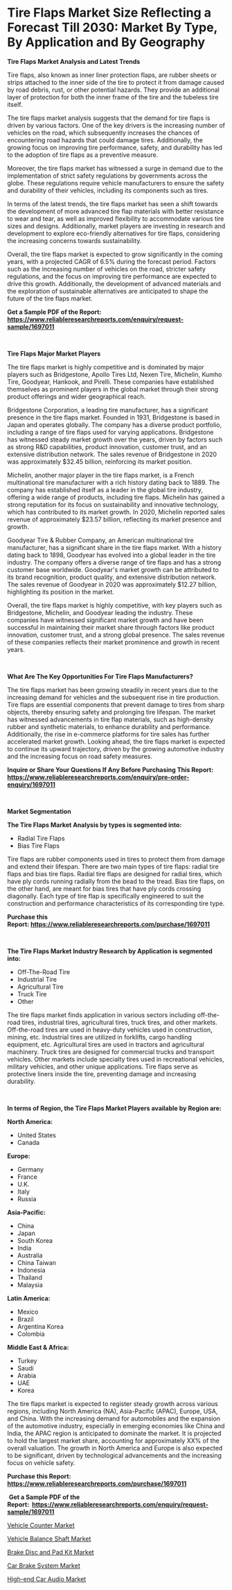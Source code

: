 <p><h1>Tire Flaps Market Size Reflecting a Forecast Till 2030: Market By Type, By Application and By Geography</h1></p><p><strong>Tire Flaps Market Analysis and Latest Trends</strong></p>
<p><p>Tire flaps, also known as inner liner protection flaps, are rubber sheets or strips attached to the inner side of the tire to protect it from damage caused by road debris, rust, or other potential hazards. They provide an additional layer of protection for both the inner frame of the tire and the tubeless tire itself.</p><p>The tire flaps market analysis suggests that the demand for tire flaps is driven by various factors. One of the key drivers is the increasing number of vehicles on the road, which subsequently increases the chances of encountering road hazards that could damage tires. Additionally, the growing focus on improving tire performance, safety, and durability has led to the adoption of tire flaps as a preventive measure.</p><p>Moreover, the tire flaps market has witnessed a surge in demand due to the implementation of strict safety regulations by governments across the globe. These regulations require vehicle manufacturers to ensure the safety and durability of their vehicles, including its components such as tires.</p><p>In terms of the latest trends, the tire flaps market has seen a shift towards the development of more advanced tire flap materials with better resistance to wear and tear, as well as improved flexibility to accommodate various tire sizes and designs. Additionally, market players are investing in research and development to explore eco-friendly alternatives for tire flaps, considering the increasing concerns towards sustainability.</p><p>Overall, the tire flaps market is expected to grow significantly in the coming years, with a projected CAGR of 6.5% during the forecast period. Factors such as the increasing number of vehicles on the road, stricter safety regulations, and the focus on improving tire performance are expected to drive this growth. Additionally, the development of advanced materials and the exploration of sustainable alternatives are anticipated to shape the future of the tire flaps market.</p></p>
<p><strong>Get a Sample PDF of the Report:&nbsp; <a href="https://www.reliableresearchreports.com/enquiry/request-sample/1697011">https://www.reliableresearchreports.com/enquiry/request-sample/1697011</a></strong></p>
<p>&nbsp;</p>
<p><strong>Tire Flaps Major Market Players</strong></p>
<p><p>The tire flaps market is highly competitive and is dominated by major players such as Bridgestone, Apollo Tires Ltd, Nexen Tire, Michelin, Kumho Tire, Goodyear, Hankook, and Pirelli. These companies have established themselves as prominent players in the global market through their strong product offerings and wider geographical reach.</p><p>Bridgestone Corporation, a leading tire manufacturer, has a significant presence in the tire flaps market. Founded in 1931, Bridgestone is based in Japan and operates globally. The company has a diverse product portfolio, including a range of tire flaps used for varying applications. Bridgestone has witnessed steady market growth over the years, driven by factors such as strong R&D capabilities, product innovation, customer trust, and an extensive distribution network. The sales revenue of Bridgestone in 2020 was approximately $32.45 billion, reinforcing its market position.</p><p>Michelin, another major player in the tire flaps market, is a French multinational tire manufacturer with a rich history dating back to 1889. The company has established itself as a leader in the global tire industry, offering a wide range of products, including tire flaps. Michelin has gained a strong reputation for its focus on sustainability and innovative technology, which has contributed to its market growth. In 2020, Michelin reported sales revenue of approximately $23.57 billion, reflecting its market presence and growth.</p><p>Goodyear Tire & Rubber Company, an American multinational tire manufacturer, has a significant share in the tire flaps market. With a history dating back to 1898, Goodyear has evolved into a global leader in the tire industry. The company offers a diverse range of tire flaps and has a strong customer base worldwide. Goodyear's market growth can be attributed to its brand recognition, product quality, and extensive distribution network. The sales revenue of Goodyear in 2020 was approximately $12.27 billion, highlighting its position in the market.</p><p>Overall, the tire flaps market is highly competitive, with key players such as Bridgestone, Michelin, and Goodyear leading the industry. These companies have witnessed significant market growth and have been successful in maintaining their market share through factors like product innovation, customer trust, and a strong global presence. The sales revenue of these companies reflects their market prominence and growth in recent years.</p></p>
<p>&nbsp;</p>
<p><strong>What Are The Key Opportunities For Tire Flaps Manufacturers?</strong></p>
<p><p>The tire flaps market has been growing steadily in recent years due to the increasing demand for vehicles and the subsequent rise in tire production. Tire flaps are essential components that prevent damage to tires from sharp objects, thereby ensuring safety and prolonging tire lifespan. The market has witnessed advancements in tire flap materials, such as high-density rubber and synthetic materials, to enhance durability and performance. Additionally, the rise in e-commerce platforms for tire sales has further accelerated market growth. Looking ahead, the tire flaps market is expected to continue its upward trajectory, driven by the growing automotive industry and the increasing focus on road safety measures.</p></p>
<p><strong>Inquire or Share Your Questions If Any Before Purchasing This Report: <a href="https://www.reliableresearchreports.com/enquiry/pre-order-enquiry/1697011">https://www.reliableresearchreports.com/enquiry/pre-order-enquiry/1697011</a></strong></p>
<p>&nbsp;</p>
<p><strong>Market Segmentation</strong></p>
<p><strong>The Tire Flaps Market Analysis by types is segmented into:</strong></p>
<p><ul><li>Radial Tire Flaps</li><li>Bias Tire Flaps</li></ul></p>
<p><p>Tire flaps are rubber components used in tires to protect them from damage and extend their lifespan. There are two main types of tire flaps: radial tire flaps and bias tire flaps. Radial tire flaps are designed for radial tires, which have ply cords running radially from the bead to the tread. Bias tire flaps, on the other hand, are meant for bias tires that have ply cords crossing diagonally. Each type of tire flap is specifically engineered to suit the construction and performance characteristics of its corresponding tire type.</p></p>
<p><strong>Purchase this Report:&nbsp;<a href="https://www.reliableresearchreports.com/purchase/1697011">https://www.reliableresearchreports.com/purchase/1697011</a></strong></p>
<p>&nbsp;</p>
<p><strong>The Tire Flaps Market Industry Research by Application is segmented into:</strong></p>
<p><ul><li>Off-The-Road Tire</li><li>Industrial Tire</li><li>Agricultural Tire</li><li>Truck Tire</li><li>Other</li></ul></p>
<p><p>The tire flaps market finds application in various sectors including off-the-road tires, industrial tires, agricultural tires, truck tires, and other markets. Off-the-road tires are used in heavy-duty vehicles used in construction, mining, etc. Industrial tires are utilized in forklifts, cargo handling equipment, etc. Agricultural tires are used in tractors and agricultural machinery. Truck tires are designed for commercial trucks and transport vehicles. Other markets include specialty tires used in recreational vehicles, military vehicles, and other unique applications. Tire flaps serve as protective liners inside the tire, preventing damage and increasing durability.</p></p>
<p>&nbsp;</p>
<p><strong>In terms of Region, the Tire Flaps Market Players available by Region are:</strong></p>
<p>
    <p> <strong> North America: </strong>
        <ul>
            <li>United States</li>
            <li>Canada</li>
        </ul>
        </p> 
    <p> <strong> Europe: </strong>
        <ul>
            <li>Germany</li>
            <li>France</li>
            <li>U.K.</li>
            <li>Italy</li>
            <li>Russia</li>
        </ul>
        </p> 
    <p> <strong> Asia-Pacific: </strong>
        <ul>
            <li>China</li>
            <li>Japan</li>
            <li>South Korea</li>
            <li>India</li>
            <li>Australia</li>
            <li>China Taiwan</li>
            <li>Indonesia</li>
            <li>Thailand</li>
            <li>Malaysia</li>
        </ul>
        </p> 
    <p> <strong> Latin America: </strong>
        <ul>
            <li>Mexico</li>
            <li>Brazil</li>
            <li>Argentina Korea</li>
            <li>Colombia</li>
        </ul>
        </p> 
    <p> <strong> Middle East & Africa: </strong>
        <ul>
            <li>Turkey</li>
            <li>Saudi</li>
            <li>Arabia</li>
            <li>UAE</li>
            <li>Korea</li>
        </ul>
    </p>
    </p>
<p><p>The tire flaps market is expected to register steady growth across various regions, including North America (NA), Asia-Pacific (APAC), Europe, USA, and China. With the increasing demand for automobiles and the expansion of the automotive industry, especially in emerging economies like China and India, the APAC region is anticipated to dominate the market. It is projected to hold the largest market share, accounting for approximately XX% of the overall valuation. The growth in North America and Europe is also expected to be significant, driven by technological advancements and the increasing focus on vehicle safety.</p></p>
<p><strong>Purchase this Report: <a href="https://www.reliableresearchreports.com/purchase/1697011">https://www.reliableresearchreports.com/purchase/1697011</a></strong></p>
<p>&nbsp;<strong>Get a Sample PDF of the Report:&nbsp;&nbsp;<a href="https://www.reliableresearchreports.com/enquiry/request-sample/1697011">https://www.reliableresearchreports.com/enquiry/request-sample/1697011</a></strong></p>
<p><strong></strong></p>
<p><p><a href="https://medium.com/@carolhunter1939/vehicle-counter-market-size-market-outlook-and-market-forecast-2023-to-2030-014b36410f05">Vehicle Counter Market</a></p><p><a href="https://www.linkedin.com/pulse/vehicle-balance-shaft-market-size-share-global-3loif/">Vehicle Balance Shaft Market</a></p><p><a href="https://github.com/kholmovskayalyudmila/Market-Research-Report-List-1/blob/main/brake-disc-and-pad-kit-market.md">Brake Disc and Pad Kit Market</a></p><p><a href="https://github.com/zebdakicsin/Market-Research-Report-List-1/blob/main/car-brake-system-market.md">Car Brake System Market</a></p><p><a href="https://www.linkedin.com/pulse/high-end-car-audio-market-insights-players-forecast-till-2030-nc79f/">High-end Car Audio Market</a></p></p>